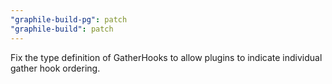 ```yaml
---
"graphile-build-pg": patch
"graphile-build": patch
---
```


Fix the type definition of GatherHooks to allow plugins to indicate individual
gather hook ordering.
